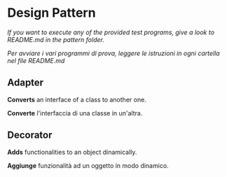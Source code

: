 Design Pattern
==============

_If you want to execute any of the provided test programs, give a look to
README.md in the pattern folder._

_Per avviare i vari programmi di prova, leggere le istruzioni in ogni cartella
nel file README.md_

Adapter
-------

**Converts** an interface of a class to another one.

**Converte** l'interfaccia di una classe in un'altra.

Decorator
---------

**Adds** functionalities to an object dinamically.

**Aggiunge** funzionalità ad un oggetto in modo dinamico.
